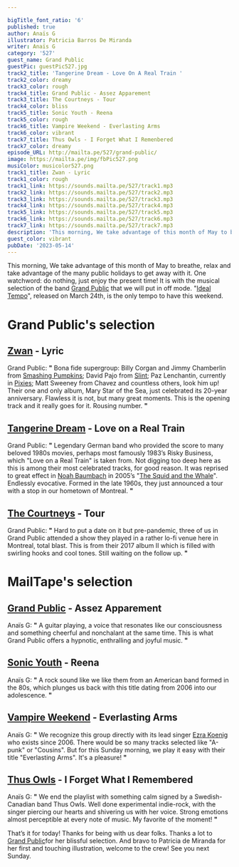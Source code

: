 ```yaml
---

bigTitle_font_ratio: '6'
published: true
author: Anaïs G
illustrator: Patricia Barros De Miranda
writer: Anaïs G
category: '527'
guest_name: Grand Public
guestPic: guestPic527.jpg
track2_title: 'Tangerine Dream - Love On A Real Train '
track2_color: dreamy
track3_color: rough
track4_title: Grand Public - Assez Apparement
track3_title: The Courtneys - Tour
track4_color: bliss
track5_title: Sonic Youth - Reena
track5_color: rough
track6_title: Vampire Weekend - Everlasting Arms
track6_color: vibrant
track7_title: Thus Owls - I Forget What I Remenbered
track7_color: dreamy
episode_URL: http://mailta.pe/527/grand-public/
image: https://mailta.pe/img/fbPic527.png
musiColor: musicolor527.png
track1_title: Zwan - Lyric
track1_color: rough
track1_link: https://sounds.mailta.pe/527/track1.mp3
track2_link: https://sounds.mailta.pe/527/track2.mp3
track3_link: https://sounds.mailta.pe/527/track3.mp3
track4_link: https://sounds.mailta.pe/527/track4.mp3
track5_link: https://sounds.mailta.pe/527/track5.mp3
track6_link: https://sounds.mailta.pe/527/track6.mp3
track7_link: https://sounds.mailta.pe/527/track7.mp3
description: 'This morning, We take advantage of this month of May to breathe, relax and take advantage of the many public holidays to get away with it. One watchword: do nothing, just enjoy the present time! It is with the musical selection of the band Grand Public that we will put in off mode. "Ideal Tempo", released on March 24th, is the only tempo to have this weekend.'
guest_color: vibrant
pubDate: '2023-05-14'
---
```

This morning, We take advantage of this month of May to breathe, relax and take advantage of the many public holidays to get away with it. One watchword: do nothing, just enjoy the present time! It is with the musical selection of the band [Grand Public](https://grandpublic.bandcamp.com/music) that we will put in off mode. "[Ideal Tempo](https://grandpublic.bandcamp.com/album/id-al-tempo-2)", released on March 24th, is the only tempo to have this weekend.


# Grand Public's selection

## [Zwan](https://fr.wikipedia.org/wiki/Zwan) - Lyric

Grand Public: **"** Bona fide supergroup: Billy Corgan and Jimmy Chamberlin from [Smashing Pumpkins](https://fr.wikipedia.org/wiki/The_Smashing_Pumpkins); David Pajo from [Slint](https://fr.wikipedia.org/wiki/Slint); Paz Lenchantin, currently in [Pixies](https://fr.wikipedia.org/wiki/Pixies); Matt Sweeney from Chavez and countless others, look him up! Their one and only album, Mary Star of the Sea, just celebrated its 20-year anniversary. Flawless it is not, but many great moments. This is the opening track and it really goes for it. Rousing number.  **"** 

##  [Tangerine Dream](https://fr.wikipedia.org/wiki/Tangerine_Dream) -  Love on a Real Train

Grand Public: **"** Legendary German band who provided the score to many beloved 1980s movies, perhaps most famously 1983’s Risky Business, which "Love on a Real Train" is taken from. Not digging too deep here as this is among their most celebrated tracks, for good reason. It was reprised to great effect in [Noah Baumbach](https://fr.wikipedia.org/wiki/Noah_Baumbach) in 2005’s "[The Squid and the Whale](https://en.wikipedia.org/wiki/The_Squid_and_the_Whale)". Endlessly evocative. Formed in the late 1960s, they just announced a tour with a stop in our hometown of Montreal.  **"** 

## [The Courtneys](https://en.wikipedia.org/wiki/The_Courtneys) -  Tour

Grand Public: **"** Hard to put a date on it but pre-pandemic, three of us in Grand Public attended a show they played in a rather lo-fi venue here in Montreal, total blast. This is from their 2017 album II which is filled with swirling hooks and cool tones. Still waiting on the follow up.  **"** 


# MailTape's selection

## [Grand Public](https://grandpublic.bandcamp.com/music) - Assez Apparement

Anaïs G: **"** A guitar playing, a voice that resonates like our consciousness and something cheerful and nonchalant at the same time. This is what Grand Public offers a hypnotic, enthralling and joyful music.  **"** 

## [Sonic Youth](https://fr.wikipedia.org/wiki/Sonic_Youth) - Reena

Anaïs G: **"** A rock sound like we like them from an American band formed in the 80s, which plunges us back with this title dating from 2006 into our adolescence.  **"** 

## [Vampire Weekend](https://fr.wikipedia.org/wiki/Vampire_Knight) - Everlasting Arms

Anaïs G: **"** We recognize this group directly with its lead singer [Ezra Koenig](https://fr.wikipedia.org/wiki/Ezra_Koenig) who exists since 2006. There would be so many tracks selected like "A-punk" or "Cousins". But for this Sunday morning, we play it easy with their title "Everlasting Arms". It's a pleasure!  **"** 


## [Thus Owls](http://www.thusowls.com/) - I Forget What I Remembered

Anaïs G: **"** We end the playlist with something calm signed by a Swedish-Canadian band Thus Owls. Well done experimental indie-rock, with the singer piercing our hearts and shivering us with her voice. Strong emotions almost perceptible at every note of music. My favorite of the moment!  **"** 

That’s it for today! Thanks for being with us dear folks. Thanks a lot to [Grand Public](https://grandpublic.bandcamp.com/music)for her blissful selection. And bravo to Patricia de Miranda for her first and touching illustration, welcome to the crew! See you next Sunday.
